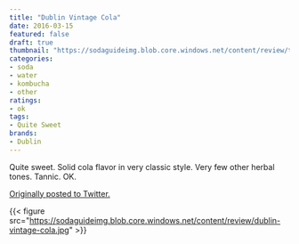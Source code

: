 ```yaml
---
title: "Dublin Vintage Cola"
date: 2016-03-15
featured: false
draft: true
thumbnail: "https://sodaguideimg.blob.core.windows.net/content/review/thumbs/dublin-vintage-cola.jpg"
categories:
- soda
- water
- kombucha
- other
ratings:
- ok
tags:
- Quite Sweet
brands:
- Dublin
---
```


Quite sweet. Solid cola flavor in very classic style. Very few other herbal tones. Tannic. OK.

[Originally posted to Twitter.](https://twitter.com/Cavorter/status/709801990478372864)

{{< figure src="https://sodaguideimg.blob.core.windows.net/content/review/dublin-vintage-cola.jpg" >}}

